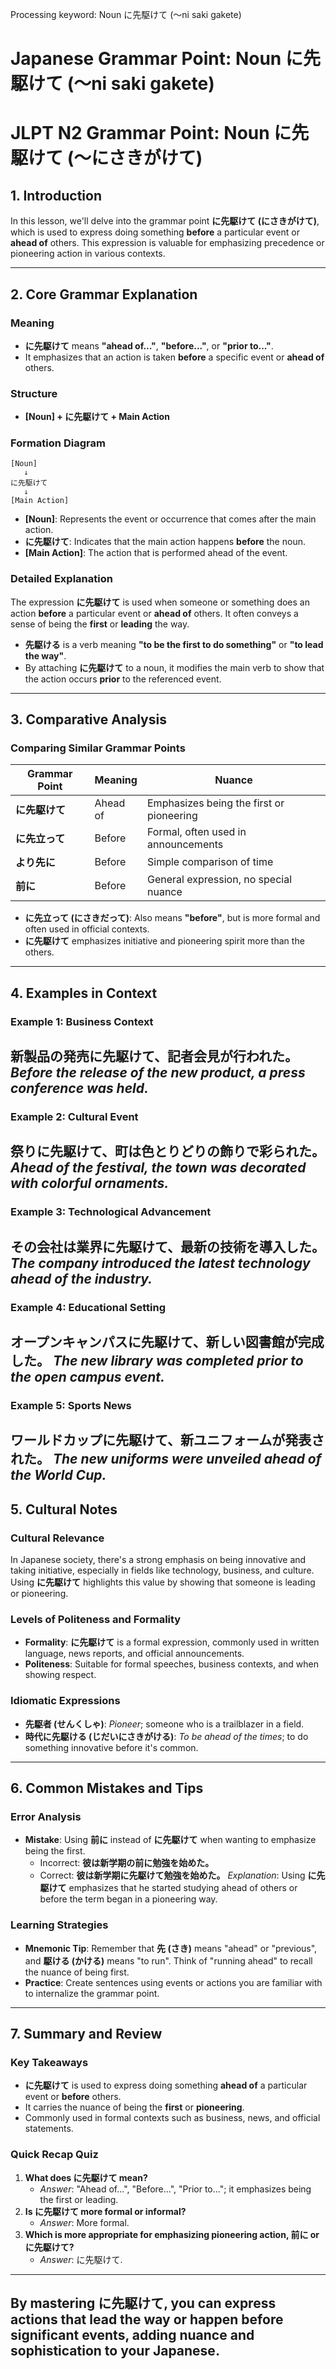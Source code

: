 Processing keyword: Noun に先駆けて (〜ni saki gakete)
# Japanese Grammar Point: Noun に先駆けて (〜ni saki gakete)
# JLPT N2 Grammar Point: Noun に先駆けて (〜にさきがけて)
## 1. Introduction
In this lesson, we'll delve into the grammar point **に先駆けて (にさきがけて)**, which is used to express doing something **before** a particular event or **ahead of** others. This expression is valuable for emphasizing precedence or pioneering action in various contexts.

---
## 2. Core Grammar Explanation
### Meaning
- **に先駆けて** means **"ahead of..."**, **"before..."**, or **"prior to..."**.
- It emphasizes that an action is taken **before** a specific event or **ahead of** others.
### Structure
- **[Noun] + に先駆けて + Main Action**
### Formation Diagram
```plaintext
[Noun]
   ↓
に先駆けて
   ↓
[Main Action]
```
- **[Noun]**: Represents the event or occurrence that comes after the main action.
- **に先駆けて**: Indicates that the main action happens **before** the noun.
- **[Main Action]**: The action that is performed ahead of the event.
### Detailed Explanation
The expression **に先駆けて** is used when someone or something does an action **before** a particular event or **ahead of** others. It often conveys a sense of being the **first** or **leading** the way. 
- **先駆ける** is a verb meaning **"to be the first to do something"** or **"to lead the way"**.
- By attaching **に先駆けて** to a noun, it modifies the main verb to show that the action occurs **prior** to the referenced event.
---
## 3. Comparative Analysis
### Comparing Similar Grammar Points
| Grammar Point          | Meaning           | Nuance                                  |
|------------------------|-------------------|-----------------------------------------|
| **に先駆けて**          | Ahead of          | Emphasizes being the first or pioneering|
| **に先立って**          | Before            | Formal, often used in announcements     |
| **より先に**            | Before            | Simple comparison of time               |
| **前に**               | Before            | General expression, no special nuance   |
- **に先立って (にさきだって)**: Also means **"before"**, but is more formal and often used in official contexts.
- **に先駆けて** emphasizes initiative and pioneering spirit more than the others.
---
## 4. Examples in Context
### Example 1: Business Context
**新製品の発売に先駆けて、記者会見が行われた。**
*Before the release of the new product, a press conference was held.*
---
### Example 2: Cultural Event
**祭りに先駆けて、町は色とりどりの飾りで彩られた。**
*Ahead of the festival, the town was decorated with colorful ornaments.*
---
### Example 3: Technological Advancement
**その会社は業界に先駆けて、最新の技術を導入した。**
*The company introduced the latest technology ahead of the industry.*
---
### Example 4: Educational Setting
**オープンキャンパスに先駆けて、新しい図書館が完成した。**
*The new library was completed prior to the open campus event.*
---
### Example 5: Sports News
**ワールドカップに先駆けて、新ユニフォームが発表された。**
*The new uniforms were unveiled ahead of the World Cup.*
---
## 5. Cultural Notes
### Cultural Relevance
In Japanese society, there's a strong emphasis on being innovative and taking initiative, especially in fields like technology, business, and culture. Using **に先駆けて** highlights this value by showing that someone is leading or pioneering.
### Levels of Politeness and Formality
- **Formality**: **に先駆けて** is a formal expression, commonly used in written language, news reports, and official announcements.
- **Politeness**: Suitable for formal speeches, business contexts, and when showing respect.
### Idiomatic Expressions
- **先駆者 (せんくしゃ)**: *Pioneer*; someone who is a trailblazer in a field.
- **時代に先駆ける (じだいにさきがける)**: *To be ahead of the times*; to do something innovative before it's common.
---
## 6. Common Mistakes and Tips
### Error Analysis
- **Mistake**: Using **前に** instead of **に先駆けて** when wanting to emphasize being the first.
  - Incorrect: **彼は新学期の前に勉強を始めた。**
  - Correct: **彼は新学期に先駆けて勉強を始めた。**
  *Explanation*: Using **に先駆けて** emphasizes that he started studying ahead of others or before the term began in a pioneering way.
### Learning Strategies
- **Mnemonic Tip**: Remember that **先 (さき)** means "ahead" or "previous", and **駆ける (かける)** means "to run". Think of "running ahead" to recall the nuance of being first.
- **Practice**: Create sentences using events or actions you are familiar with to internalize the grammar point.
---
## 7. Summary and Review
### Key Takeaways
- **に先駆けて** is used to express doing something **ahead of** a particular event or **before** others.
- It carries the nuance of being the **first** or **pioneering**.
- Commonly used in formal contexts such as business, news, and official statements.
### Quick Recap Quiz
1. **What does に先駆けて mean?**
   - *Answer*: "Ahead of...", "Before...", "Prior to..."; it emphasizes being the first or leading.
2. **Is に先駆けて more formal or informal?**
   - *Answer*: More formal.
3. **Which is more appropriate for emphasizing pioneering action, 前に or に先駆けて?**
   - *Answer*: に先駆けて.
---
By mastering **に先駆けて**, you can express actions that lead the way or happen before significant events, adding nuance and sophistication to your Japanese.
---
